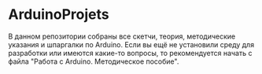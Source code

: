 # ArduinoProjets
В данном репозитории собраны все скетчи, теория, методические указания и шпаргалки по Arduino. 
Если вы ещё не установили среду для разработки или имеются какие-то вопросы, то рекомендуется начать с файла
"Работа с Arduino. Методическое пособие". 

